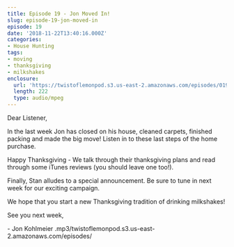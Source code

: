 ```yaml
---
title: Episode 19 - Jon Moved In!
slug: episode-19-jon-moved-in
episode: 19
date: '2018-11-22T13:40:16.000Z'
categories:
- House Hunting
tags:
- moving
- thanksgiving
- milkshakes
enclosure:
  url: 'https://twistoflemonpod.s3.us-east-2.amazonaws.com/episodes/019-lwatol-20181122.mp3 '
  length: 222
  type: audio/mpeg
---
```


Dear Listener,

In the last week Jon has closed on his house, cleaned carpets, finished packing and made the big move! Listen in to these last steps of the home purchase.

Happy Thanksgiving - We talk through their thanksgiving plans and read through some iTunes reviews (you should leave one too!).

Finally, Stan alludes to a special announcement. Be sure to tune in next week for our exciting campaign.

We hope that you start a new Thanksgiving tradition of drinking milkshakes!

See you next week,

\- Jon Kohlmeier
.mp3/twistoflemonpod.s3.us-east-2.amazonaws.com/episodes/
